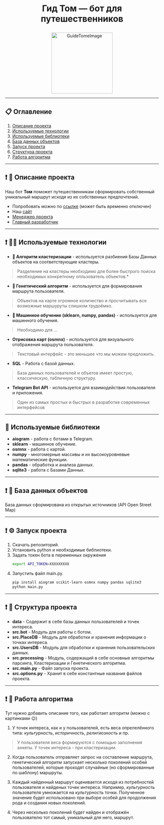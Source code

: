 # <p  align="center">Гид Том — бот для путешественников</p>

<p align="center">
<img src="https://cdn.discordapp.com/attachments/883024812950323210/1133522975413506158/tom.png" alt="GuideTomeImage" width="200"/>
</p>

---

## 📋 Оглавление
1) [Описание проекта](#descriptoin)
2) [Используемые технологии](#using_techs)
3) [Используемые библиотеки](#libraries)
4) [База данных объектов](#data_base)
5) [Запуск проекта](#launch)
6) [Структура проекта](#project_structure)
7) [Работа алгоритма](#algorithm_work)

---

## ❗️ <a name="descriptoin">📱 Описание проекта</a>
Наш бот **Том** поможет путешественникам сформировать собственный уникальный маршрут исходя из их собственных предпочтений.
* Попробовать можно по [ссылке](https://t.me/GuideTomBot) (может быть временно отключен)
* Наш [сайт](http://gidtom.tilda.ws/page383926)
* [Менеджер проекта](https://t.me/lirik_man_73)
* [Главный разработчик](https://t.me/rare_action)

---

## ❗️ <a name="using_techs">👨‍💻 Используемые технологии</a>
- **🤖 Алгоритм кластеризации** - используется разбиения Базы Данных объектов на соответствующие кластеры.
>Разделение на кластеры необходимо для более быстрого поиска необходимых конкретному опльзователь объектов.*
- **🤖 Генетический алгоритм** - используется для формирования маршрута пользователя.
>Объектов на карте огромное количество и просчитывать все возможные маршуруты слишком трудоёмко.
- **🤖 Машинное обучение (sklearn, numpy, pandas)** - используется для машинного обучения.
>Необходимо для ...
- **Отрисовка карт (osmnx)** - используется для визуального отображения маршрута пользователя.
>Текстовый интерфейс - это меньшее что мы можем предложить.
- **SQL** - Работа с базой данных.
>База данных пользователей и объетов имеет простую, классическую, табличную структуру.
- **Telegram Bot API** - используется для взаимодействия пользователя и приложения.
>Один из самых простых и быстрых в разработке современных интерфейсов

---

## <a name="libraries">🔨 Используемые библиотеки</a>
- **aiogram** - работа с ботами в Telegram.
- **sklearn** - машинное обучение.
- **osmnx** - работа с картой.
- **numpy** - многомерные массивы и их высокоуровневые математические функции.
- **pandas** - обработка и анализа данных.
- **sqlite3** - работа с Базами Данных.

---

## ❗️ <a name="data_base">💼 База данных объектов</a>
База данных сформирована из открытых источников (API Open Street Map)

---

## ❗️ <a name="launch">⚙️ Запуск проекта</a>
1) Скачать репозиторий.
2) Установить python и необходимые библиотеки.
3) Задать токен бота в переменных окружения 
    ```bash
    export API_TOKEN=XXXXXXXXX
    ```
4) Запустить файл main<span></span>.py.
    ```bash
    pip install aiogram scikit-learn osmnx numpy pandas sqlite3
    python main.py
    ```

---

## ❗️ <a name="project_structure">👷 Структура проекта</a>
- **data** - Содержит в себе базы данных пользователей и точек интереса.
- **src.bot** - Модуль для работы с ботом.
- **src.PlaceDB** - Модуль для обработки и хранения информации о точках интереса.
- **src.UsersDB** - Модуль для обработки и хранения пользовательских данных.
- **src.processing** - Модуль, содержащий в себе основные алгоритмы парсинга, Кластеризации и Генетического алгоритма.
- **src.main<span></span>.py** - Файл запуска проекта.
- **src.options<span></span>.py** - Хранит в себе константные названия файлов проекта.

---

## ❗️ <a name="algorithm_work">🤖 Работа алгоритма</a>

Тут нужно добавить описание того, как работает алгоритм (можно с картинками 😉)

1) У точек интереса, как и у пользователей, есть веса опрелелённого типа: *культурность*, *историчность*, *религиозность* и пр.
>У пользователя веса формируются с помощью заполнения анкеты. У точек интереса - при кластеризации.

2) Когда пользователь отправляет запрос на составление маршрута, генетический алгоритм запускает несколько поколений особей пользователей, которые проходят случайные (но сформированные по шаблону) маршруты.

3) Каждый найденный маршрут оценивается исходя из потребностей пользователя и найденых точек интереса. Например, *культурность* пользователя умножается на *культурность* точки. Полученное значение будет использовано при выборе особей для продолжения рода и создания новых поколений.

4) Через несколько поколений будет найден и отображён пользователю тот самый, уникальный для него, маршрут.